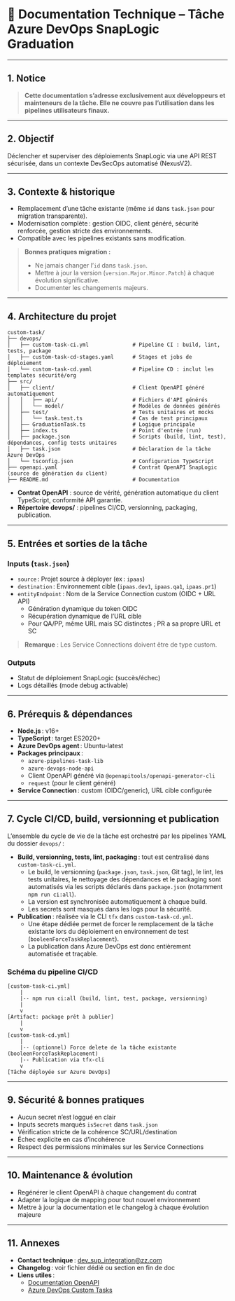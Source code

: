 # 📖 Documentation Technique – Tâche Azure DevOps SnapLogic Graduation

---

## 1. Notice

> **Cette documentation s’adresse exclusivement aux développeurs et mainteneurs de la tâche. Elle ne couvre pas l’utilisation dans les pipelines utilisateurs finaux.**

---

## 2. Objectif

Déclencher et superviser des déploiements SnapLogic via une API REST sécurisée, dans un contexte DevSecOps automatisé (NexusV2).

---

## 3. Contexte & historique

- Remplacement d’une tâche existante (même `id` dans `task.json` pour migration transparente).
- Modernisation complète : gestion OIDC, client généré, sécurité renforcée, gestion stricte des environnements.
- Compatible avec les pipelines existants sans modification.

> **Bonnes pratiques migration :**
> - Ne jamais changer l’`id` dans `task.json`.
> - Mettre à jour la version (`version.Major.Minor.Patch`) à chaque évolution significative.
> - Documenter les changements majeurs.

---

## 4. Architecture du projet

```
custom-task/
├── devops/
│   ├── custom-task-ci.yml              # Pipeline CI : build, lint, tests, package
│   ├── custom-task-cd-stages.yaml      # Stages et jobs de déploiement
│   └── custom-task-cd.yaml             # Pipeline CD : inclut les templates sécurité/org
├── src/
│   ├── client/                         # Client OpenAPI généré automatiquement
│   │   ├── api/                        # Fichiers d'API générés
│   │   └── model/                      # Modèles de données générés
│   ├── test/                           # Tests unitaires et mocks
│   │   └── task.test.ts                # Cas de test principaux
│   ├── GraduationTask.ts               # Logique principale
│   ├── index.ts                        # Point d'entrée (run)
│   ├── package.json                    # Scripts (build, lint, test), dépendances, config tests unitaires
│   ├── task.json                       # Déclaration de la tâche Azure DevOps
│   └── tsconfig.json                   # Configuration TypeScript
├── openapi.yaml                        # Contrat OpenAPI SnapLogic (source de génération du client)
├── README.md                           # Documentation
```

- **Contrat OpenAPI** : source de vérité, génération automatique du client TypeScript, conformité API garantie.
- **Répertoire devops/** : pipelines CI/CD, versionning, packaging, publication.

---

## 5. Entrées et sorties de la tâche

### Inputs (`task.json`)
- `source` : Projet source à déployer (ex : `ipaas`)
- `destination` : Environnement cible (`ipaas.dev1`, `ipaas.qa1`, `ipaas.pr1`)
- `entityEndpoint` : Nom de la Service Connection custom (OIDC + URL API)
  - Génération dynamique du token OIDC
  - Récupération dynamique de l’URL cible
  - Pour QA/PP, même URL mais SC distinctes ; PR a sa propre URL et SC

> **Remarque** : Les Service Connections doivent être de type custom.

### Outputs
- Statut de déploiement SnapLogic (succès/échec)
- Logs détaillés (mode debug activable)

---

## 6. Prérequis & dépendances

- **Node.js** : v16+
- **TypeScript** : target ES2020+
- **Azure DevOps agent** : Ubuntu-latest
- **Packages principaux** :
  - `azure-pipelines-task-lib`
  - `azure-devops-node-api`
  - Client OpenAPI généré via `@openapitools/openapi-generator-cli`
  - `request` (pour le client généré)
- **Service Connection** : custom (OIDC/generic), URL cible configurée

---

## 7. Cycle CI/CD, build, versionning et publication

L’ensemble du cycle de vie de la tâche est orchestré par les pipelines YAML du dossier `devops/` :

- **Build, versionning, tests, lint, packaging** : tout est centralisé dans `custom-task-ci.yml`.
    - Le build, le versionning (`package.json`, `task.json`, Git tag), le lint, les tests unitaires, le nettoyage des dépendances et le packaging sont automatisés via les scripts déclarés dans `package.json` (notamment `npm run ci:all`).
    - La version est synchronisée automatiquement à chaque build.
    - Les secrets sont masqués dans les logs pour la sécurité.
- **Publication** : réalisée via le CLI `tfx` dans `custom-task-cd.yml`.
    - Une étape dédiée permet de forcer le remplacement de la tâche existante lors du déploiement en environnement de test (`booleenForceTaskReplacement`).
    - La publication dans Azure DevOps est donc entièrement automatisée et traçable.

### Schéma du pipeline CI/CD

```
[custom-task-ci.yml]
    |
    |-- npm run ci:all (build, lint, test, package, versionning)
    |
    v
[Artifact: package prêt à publier]
    |
    v
[custom-task-cd.yml]
    |
    |-- (optionnel) Force delete de la tâche existante (booleenForceTaskReplacement)
    |-- Publication via tfx-cli
    v
[Tâche déployée sur Azure DevOps]
```

---

## 9. Sécurité & bonnes pratiques

- Aucun secret n’est loggué en clair
- Inputs secrets marqués `isSecret` dans `task.json`
- Vérification stricte de la cohérence SC/URL/destination
- Échec explicite en cas d’incohérence
- Respect des permissions minimales sur les Service Connections

---

## 10. Maintenance & évolution

- Regénérer le client OpenAPI à chaque changement du contrat
- Adapter la logique de mapping pour tout nouvel environnement
- Mettre à jour la documentation et le changelog à chaque évolution majeure

---

## 11. Annexes

- **Contact technique** : dev_sup_integration@zz.com
- **Changelog** : voir fichier dédié ou section en fin de doc
- **Liens utiles** :
  - [Documentation OpenAPI](https://swagger.io/specification/)
  - [Azure DevOps Custom Tasks](https://learn.microsoft.com/en-us/azure/devops/extend/develop/add-build-task)
